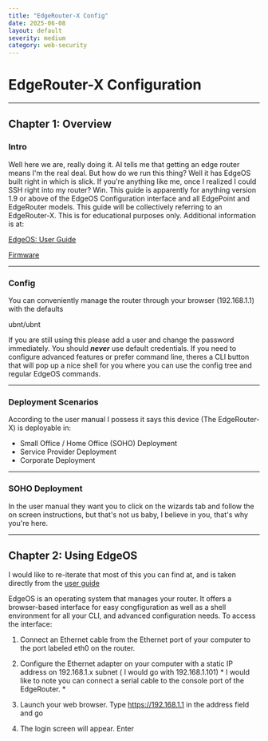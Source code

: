 ```yaml
---
title: "EdgeRouter-X Config"
date: 2025-06-08
layout: default
severity: medium
category: web-security
---
```

# EdgeRouter-X Configuration
---

## Chapter 1: Overview
### Intro

Well here we are, really doing it. AI tells me that getting an edge router means I'm the real deal. But how do we
run this thing? Well it has EdgeOS built right in which is slick. If you're anything like me, once I realized I could 
SSH right into my router? Win. This guide is apparently for anything version 1.9 or above of the EdgeOS Configuration
interface and all EdgePoint and EdgeRouter models. This guide will be collectively referring to an EdgeRouter-X.
This is for educational purposes only.
Additional information is at:


[EdgeOS: User Guide](https://dl.ubnt.com/guides/edgemax/EdgeOS_UG.pdf)


[Firmware](http://documentation.ubnt.com/edgemax)

---

### Config
You can conveniently manage the router through your browser (192.168.1.1) with the defaults

ubnt/ubnt

If you are still using this please add a user and change the password immediately. You should ***never*** use 
default credentials. If you need to configure advanced features or prefer command line, theres a CLI button that
will pop up a nice shell for you where you can use the config tree and regular EdgeOS commands.

---

### Deployment Scenarios

According to the user manual I possess it says this device (The EdgeRouter-X) is deployable in: 

- Small Office / Home Office (SOHO) Deployment
- Service Provider Deployment
- Corporate Deployment

---

### SOHO Deployment

In the user manual they want you to click on the wizards tab and follow the on screen instructions, but that's not us
baby, I believe in you, that's why you're here.

---

## Chapter 2: Using EdgeOS
I would like to re-iterate that most of this you can find at, and is taken directly from the [user guide](https://dl.ubnt.com/guides/edgemax/EdgeOS_UG.pdf)

EdgeOS is an operating system that manages your router. It offers a browser-based interface for easy congfiguration
as well as a shell environment for all your CLI, and advanced configuration needs. To access the interface:

1. Connect an Ethernet cable from the Ethernet port of your computer to the port labeled eth0 on the router.

2. Configure the Ethernet adapter on your computer with a static IP address on 192.168.1.x subnet ( I would go with
192.168.1.101) * I would like to note you can connect a serial cable to the console port of the EdgeRouter. *

3. Launch your web browser. Type https://192.168.1.1 in the address field and go

4. The login screen will appear. Enter 
